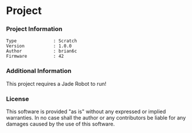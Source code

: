 Project
================



### Project Information
```
Type              : Scratch
Version           : 1.0.0
Author            : brian6c
Firmware          : 42
```

### Additional Information
This project requires a Jade Robot to run!

### License
This software is provided "as is" without any expressed or implied warranties.  In no case shall the author or any contributors be liable for any damages caused by the use of this software.


